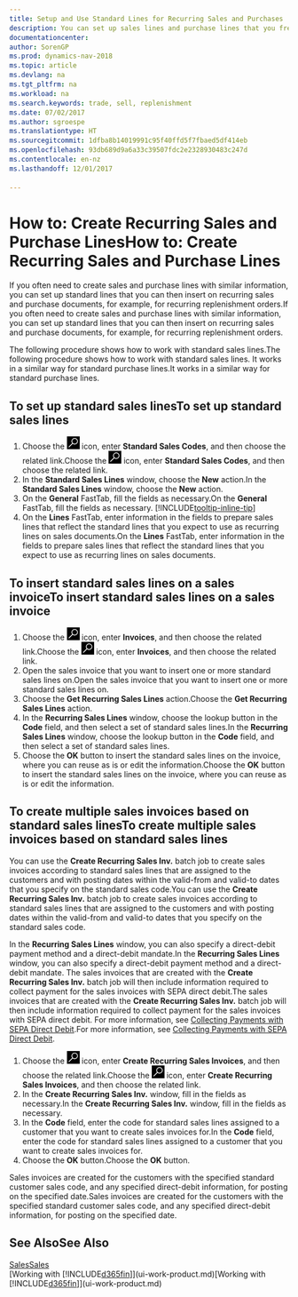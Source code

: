 ```yaml
---
title: Setup and Use Standard Lines for Recurring Sales and Purchases
description: You can set up sales lines and purchase lines that you frequently make and then insert them on sales and purchase documents to quickly fill the lines with standard information.
documentationcenter: 
author: SorenGP
ms.prod: dynamics-nav-2018
ms.topic: article
ms.devlang: na
ms.tgt_pltfrm: na
ms.workload: na
ms.search.keywords: trade, sell, replenishment
ms.date: 07/02/2017
ms.author: sgroespe
ms.translationtype: HT
ms.sourcegitcommit: 1dfba8b14019991c95f40ffd5f7fbaed5df414eb
ms.openlocfilehash: 93db689d9a6a33c39507fdc2e2328930483c247d
ms.contentlocale: en-nz
ms.lasthandoff: 12/01/2017

---
```

# <a name="how-to-create-recurring-sales-and-purchase-lines"></a><span data-ttu-id="a220a-103">How to: Create Recurring Sales and Purchase Lines</span><span class="sxs-lookup"><span data-stu-id="a220a-103">How to: Create Recurring Sales and Purchase Lines</span></span>
<span data-ttu-id="a220a-104">If you often need to create sales and purchase lines with similar information, you can set up standard lines that you can then insert on recurring sales and purchase documents, for example, for recurring replenishment orders.</span><span class="sxs-lookup"><span data-stu-id="a220a-104">If you often need to create sales and purchase lines with similar information, you can set up standard lines that you can then insert on recurring sales and purchase documents, for example, for recurring replenishment orders.</span></span>  

<span data-ttu-id="a220a-105">The following procedure shows how to work with standard sales lines.</span><span class="sxs-lookup"><span data-stu-id="a220a-105">The following procedure shows how to work with standard sales lines.</span></span> <span data-ttu-id="a220a-106">It works in a similar way for standard purchase lines.</span><span class="sxs-lookup"><span data-stu-id="a220a-106">It works in a similar way for standard purchase lines.</span></span>  

## <a name="to-set-up-standard-sales-lines"></a><span data-ttu-id="a220a-107">To set up standard sales lines</span><span class="sxs-lookup"><span data-stu-id="a220a-107">To set up standard sales lines</span></span>  
1. <span data-ttu-id="a220a-108">Choose the ![Search for Page or Report](media/ui-search/search_small.png "Search for Page or Report icon") icon, enter **Standard Sales Codes**, and then choose the related link.</span><span class="sxs-lookup"><span data-stu-id="a220a-108">Choose the ![Search for Page or Report](media/ui-search/search_small.png "Search for Page or Report icon") icon, enter **Standard Sales Codes**, and then choose the related link.</span></span>  
2. <span data-ttu-id="a220a-109">In the **Standard Sales Lines** window, choose the **New** action.</span><span class="sxs-lookup"><span data-stu-id="a220a-109">In the **Standard Sales Lines** window, choose the **New** action.</span></span>  
3. <span data-ttu-id="a220a-110">On the **General** FastTab, fill the fields as necessary.</span><span class="sxs-lookup"><span data-stu-id="a220a-110">On the **General** FastTab, fill the fields as necessary.</span></span> [!INCLUDE[tooltip-inline-tip](includes/tooltip-inline-tip_md.md)]  
4. <span data-ttu-id="a220a-111">On the **Lines** FastTab, enter information in the fields to prepare sales lines that reflect the standard lines that you expect to use as recurring lines on sales documents.</span><span class="sxs-lookup"><span data-stu-id="a220a-111">On the **Lines** FastTab, enter information in the fields to prepare sales lines that reflect the standard lines that you expect to use as recurring lines on sales documents.</span></span>  

## <a name="to-insert-standard-sales-lines-on-a-sales-invoice"></a><span data-ttu-id="a220a-112">To insert standard sales lines on a sales invoice</span><span class="sxs-lookup"><span data-stu-id="a220a-112">To insert standard sales lines on a sales invoice</span></span>
1. <span data-ttu-id="a220a-113">Choose the ![Search for Page or Report](media/ui-search/search_small.png "Search for Page or Report icon") icon, enter **Invoices**, and then choose the related link.</span><span class="sxs-lookup"><span data-stu-id="a220a-113">Choose the ![Search for Page or Report](media/ui-search/search_small.png "Search for Page or Report icon") icon, enter **Invoices**, and then choose the related link.</span></span>
2. <span data-ttu-id="a220a-114">Open the sales invoice that you want to insert one or more standard sales lines on.</span><span class="sxs-lookup"><span data-stu-id="a220a-114">Open the sales invoice that you want to insert one or more standard sales lines on.</span></span>
3. <span data-ttu-id="a220a-115">Choose the **Get Recurring Sales Lines** action.</span><span class="sxs-lookup"><span data-stu-id="a220a-115">Choose the **Get Recurring Sales Lines** action.</span></span>
4. <span data-ttu-id="a220a-116">In the **Recurring Sales Lines** window, choose the lookup button in the **Code** field, and then select a set of standard sales lines.</span><span class="sxs-lookup"><span data-stu-id="a220a-116">In the **Recurring Sales Lines** window, choose the lookup button in the **Code** field, and then select a set of standard sales lines.</span></span>
5. <span data-ttu-id="a220a-117">Choose the **OK** button to insert the standard sales lines on the invoice, where you can reuse as is or edit the information.</span><span class="sxs-lookup"><span data-stu-id="a220a-117">Choose the **OK** button to insert the standard sales lines on the invoice, where you can reuse as is or edit the information.</span></span>

## <a name="to-create-multiple-sales-invoices-based-on-standard-sales-lines"></a><span data-ttu-id="a220a-118">To create multiple sales invoices based on standard sales lines</span><span class="sxs-lookup"><span data-stu-id="a220a-118">To create multiple sales invoices based on standard sales lines</span></span>
<span data-ttu-id="a220a-119">You can use the **Create Recurring Sales Inv.** batch job to create sales invoices according to standard sales lines that are assigned to the customers and with posting dates within the valid-from and valid-to dates that you specify on the standard sales code.</span><span class="sxs-lookup"><span data-stu-id="a220a-119">You can use the **Create Recurring Sales Inv.** batch job to create sales invoices according to standard sales lines that are assigned to the customers and with posting dates within the valid-from and valid-to dates that you specify on the standard sales code.</span></span>

<span data-ttu-id="a220a-120">In the **Recurring Sales Lines** window, you can also specify a direct-debit payment method and a direct-debit mandate.</span><span class="sxs-lookup"><span data-stu-id="a220a-120">In the **Recurring Sales Lines** window, you can also specify a direct-debit payment method and a direct-debit mandate.</span></span> <span data-ttu-id="a220a-121">The sales invoices that are created with the **Create Recurring Sales Inv.** batch job will then include information required to collect payment for the sales invoices with SEPA direct debit.</span><span class="sxs-lookup"><span data-stu-id="a220a-121">The sales invoices that are created with the **Create Recurring Sales Inv.** batch job will then include information required to collect payment for the sales invoices with SEPA direct debit.</span></span> <span data-ttu-id="a220a-122">For more information, see [Collecting Payments with SEPA Direct Debit](finance-collect-payments-with-sepa-direct-debit.md).</span><span class="sxs-lookup"><span data-stu-id="a220a-122">For more information, see [Collecting Payments with SEPA Direct Debit](finance-collect-payments-with-sepa-direct-debit.md).</span></span>

1. <span data-ttu-id="a220a-123">Choose the ![Search for Page or Report](media/ui-search/search_small.png "Search for Page or Report icon") icon, enter **Create Recurring Sales Invoices**, and then choose the related link.</span><span class="sxs-lookup"><span data-stu-id="a220a-123">Choose the ![Search for Page or Report](media/ui-search/search_small.png "Search for Page or Report icon") icon, enter **Create Recurring Sales Invoices**, and then choose the related link.</span></span>
2. <span data-ttu-id="a220a-124">In the **Create Recurring Sales Inv.** window, fill in the fields as necessary.</span><span class="sxs-lookup"><span data-stu-id="a220a-124">In the **Create Recurring Sales Inv.** window, fill in the fields as necessary.</span></span>
3. <span data-ttu-id="a220a-125">In the **Code** field, enter the code for standard sales lines assigned to a customer that you want to create sales invoices for.</span><span class="sxs-lookup"><span data-stu-id="a220a-125">In the **Code** field, enter the code for standard sales lines assigned to a customer that you want to create sales invoices for.</span></span>
4. <span data-ttu-id="a220a-126">Choose the **OK** button.</span><span class="sxs-lookup"><span data-stu-id="a220a-126">Choose the **OK** button.</span></span>

<span data-ttu-id="a220a-127">Sales invoices are created for the customers with the specified standard customer sales code, and any specified direct-debit information, for posting on the specified date.</span><span class="sxs-lookup"><span data-stu-id="a220a-127">Sales invoices are created for the customers with the specified standard customer sales code, and any specified direct-debit information, for posting on the specified date.</span></span>

## <a name="see-also"></a><span data-ttu-id="a220a-128">See Also</span><span class="sxs-lookup"><span data-stu-id="a220a-128">See Also</span></span>  
[<span data-ttu-id="a220a-129">Sales</span><span class="sxs-lookup"><span data-stu-id="a220a-129">Sales</span></span>](sales-manage-sales.md)  
<span data-ttu-id="a220a-130">[Working with [!INCLUDE[d365fin](includes/d365fin_md.md)]](ui-work-product.md)</span><span class="sxs-lookup"><span data-stu-id="a220a-130">[Working with [!INCLUDE[d365fin](includes/d365fin_md.md)]](ui-work-product.md)</span></span>

